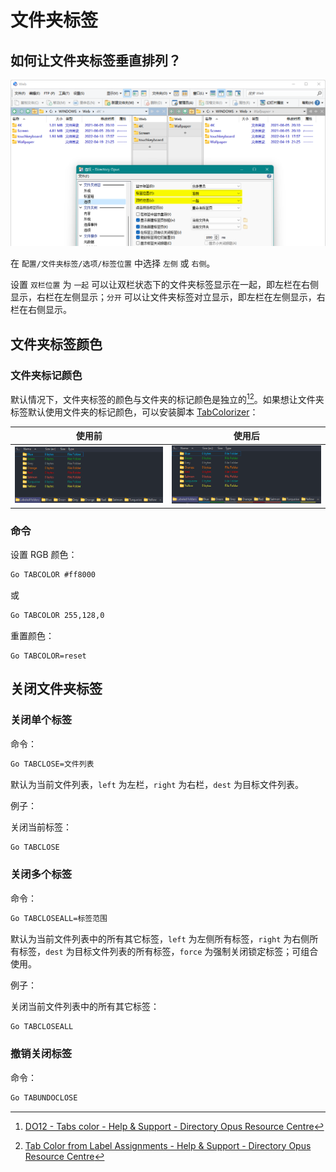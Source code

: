 # 文件夹标签
## 如何让文件夹标签垂直排列？
![](images/README/垂直排列.png)

在 `配置/文件夹标签/选项/标签位置` 中选择 `左侧` 或 `右侧`。

设置 `双栏位置` 为 `一起` 可以让双栏状态下的文件夹标签显示在一起，即左栏在右侧显示，右栏在左侧显示；`分开` 可以让文件夹标签对立显示，即左栏在左侧显示，右栏在右侧显示。

## 文件夹标签颜色
### 文件夹标记颜色
默认情况下，文件夹标签的颜色与文件夹的标记颜色是独立的[^color-1][^color-2]。如果想让文件夹标签默认使用文件夹的标记颜色，可以安装脚本 [TabColorizer](https://github.com/Chaoses-Ib/IbDOpusScripts/blob/main/README.zh-Hans.md#:~:text=%E7%BC%A9%E7%95%A5%E5%9B%BE%E5%B0%BA%E5%AF%B8%EF%BC%9A-,TabColorizer,-%E4%BD%BF%E7%94%A8%E6%96%87%E4%BB%B6%E5%A4%B9)：

使用前 | 使用后
--- | ---
![](https://github.com/Chaoses-Ib/IbDOpusScripts/blob/9f6ac321b31d21bb20ed46b678f7d5f722865fb1/Scripts/TabColorizer/images/before.png?raw=true) | ![](https://github.com/Chaoses-Ib/IbDOpusScripts/blob/9f6ac321b31d21bb20ed46b678f7d5f722865fb1/Scripts/TabColorizer/images/after.png?raw=true)

[^color-1]: [DO12 - Tabs color - Help & Support - Directory Opus Resource Centre](https://resource.dopus.com/t/do12-tabs-color/22194)
[^color-2]: [Tab Color from Label Assignments - Help & Support - Directory Opus Resource Centre](https://resource.dopus.com/t/tab-color-from-label-assignments/23473)

### 命令
设置 RGB 颜色：
```cmd
Go TABCOLOR #ff8000
```
或
```cmd
Go TABCOLOR 255,128,0
```

重置颜色：
```
Go TABCOLOR=reset
```

## 关闭文件夹标签
### 关闭单个标签
命令：
```cmd
Go TABCLOSE=文件列表
```
默认为当前文件列表，`left` 为左栏，`right` 为右栏，`dest` 为目标文件列表。

例子：

关闭当前标签：
```cmd
Go TABCLOSE
```

### 关闭多个标签
命令：
```cmd
Go TABCLOSEALL=标签范围
```
默认为当前文件列表中的所有其它标签，`left` 为左侧所有标签，`right` 为右侧所有标签，`dest` 为目标文件列表的所有标签，`force` 为强制关闭锁定标签；可组合使用。

例子：

关闭当前文件列表中的所有其它标签：
```cmd
Go TABCLOSEALL
```

### 撤销关闭标签
命令：
```cmd
Go TABUNDOCLOSE
```